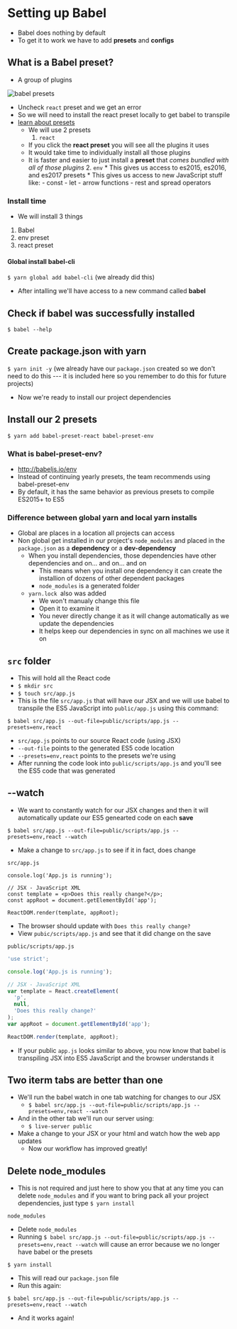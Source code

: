 # Setting up Babel
* Babel does nothing by default
* To get it to work we have to add **presets** and **configs**

## What is a Babel preset?
* A group of plugins

![babel presets](https://i.imgur.com/RJCSMWT.png)

* Uncheck `react` preset and we get an error
* So we will need to install the react preset locally to get babel to transpile
* [learn about presets](http://babeljs.io/docs/plugins/)
    - We will use 2 presets
        1. `react`
    - If you click the **react preset** you will see all the plugins it uses
    - It would take time to individually install all those plugins
    - It is faster and easier to just install a **preset** that _comes bundled with all of those plugins_
        2. `env`
            * This gives us access to es2015, es2016, and es2017 presets
            * This gives us access to new JavaScript stuff like:
                - const
                - let
                - arrow functions
                - rest and spread operators

### Install time
* We will install 3 things

1. Babel
2. env preset
3. react preset

#### Global install babel-cli
`$ yarn global add babel-cli` (we already did this)

* After intalling we'll have access to a new command called **babel**

## Check if babel was successfully installed
`$ babel --help`

## Create package.json with yarn
`$ yarn init -y` (we already have our `package.json` created so we don't need to do this --- it is included here so you remember to do this for future projects)

* Now we're ready to install our project dependencies

## Install our 2 presets
`$ yarn add babel-preset-react babel-preset-env`

### What is babel-preset-env?
* http://babeljs.io/env
* Instead of continuing yearly presets, the team recommends using babel-preset-env
* By default, it has the same behavior as previous presets to compile ES2015+ to ES5

### Difference between global yarn and local yarn installs
* Global are places in a location all projects can access
* Non global get installed in our project's `node_modules` and placed in the `package.json` as a **dependency** or a **dev-dependency**
    - When you install dependencies, those dependencies have other dependencies and on... and on... and on
        + This means when you install one dependency it can create the installion of dozens of other dependent packages
        + `node_modules` is a generated folder
    - `yarn.lock `also was added
        + We won't manualy change this file
        + Open it to examine it
        + You never directly change it as it will change automatically as we update the dependencies
        + It helps keep our dependencies in sync on all machines we use it on

## `src` folder
* This will hold all the React code
* `$ mkdir src`
* `$ touch src/app.js`
* This is the file `src/app.js` that will have our JSX and we will use babel to transpile the ES5 JavaScript into `public/app.js` using this command:

`$ babel src/app.js --out-file=public/scripts/app.js --presets=env,react`

* `src/app.js` points to our source React code (using JSX)
* `--out-file` points to the generated ES5 code location
* `--presets=env,react` points to the presets we're using
* After running the code look into `public/scripts/app.js` and you'll see the ES5 code that was generated

## --watch
* We want to constantly watch for our JSX changes and then it will automatically update our ES5 genearted code on each **save**

`$ babel src/app.js --out-file=public/scripts/app.js --presets=env,react --watch`

* Make a change to `src/app.js` to see if it in fact, does change

`src/app.js`

```
console.log('App.js is running');

// JSX - JavaScript XML
const template = <p>Does this really change?</p>;
const appRoot = document.getElementById('app');

ReactDOM.render(template, appRoot);
```

* The browser should update with `Does this really change?`
* View `pubic/scripts/app.js` and see that it did change on the save

`public/scripts/app.js`

```js
'use strict';

console.log('App.js is running');

// JSX - JavaScript XML
var template = React.createElement(
  'p',
  null,
  'Does this really change?'
);
var appRoot = document.getElementById('app');

ReactDOM.render(template, appRoot);
```

* If your public `app.js` looks similar to above, you now know that babel is transpiling JSX into ES5 JavaScript and the browser understands it

## Two iterm tabs are better than one
* We'll run the babel watch in one tab watching for changes to our JSX
    - `$ babel src/app.js --out-file=public/scripts/app.js --presets=env,react --watch`
* And in the other tab we'll run our server using:
    - `$ live-server public`
* Make a change to your JSX or your html and watch how the web app updates
    - Now our workflow has improved greatly!

## Delete node_modules
* This is not required and just here to show you that at any time you can delete `node_modules` and if you want to bring pack all your project dependencies, just type `$ yarn install`

```
node_modules
```

* Delete `node_modules`
* Running `$ babel src/app.js --out-file=public/scripts/app.js --presets=env,react --watch` will cause an error because we no longer have babel or the presets

`$ yarn install`

* This will read our `package.json` file
* Run this again:

`$ babel src/app.js --out-file=public/scripts/app.js --presets=env,react --watch`

* And it works again!





